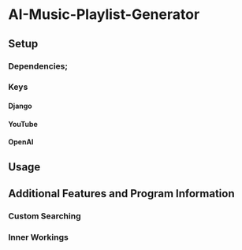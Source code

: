 # AI-Music-Playlist-Generator

## Setup

### Dependencies;

### Keys

#### Django

#### YouTube

#### OpenAI

## Usage

## Additional Features and Program Information

### Custom Searching

### Inner Workings

